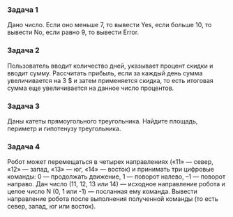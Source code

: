 ### Задача 1
Дано число. Если оно меньше 7, то вывести Yes, если больше 10, то вывести No, если равно 9, то вывести Error.

### Задача 2
Пользователь вводит количество дней, указывает процент скидки и вводит сумму. Рассчитать прибыль, если за каждый день сумма увеличивается на 3 $  и затем применяется скидка, то есть итоговая сумма еще увеличивается на данное число процентов.

### Задача 3
Даны катеты прямоугольного треугольника. Найдите площадь, периметр и гипотенузу треугольника.

### Задача 4
Робот может перемещаться в четырех направлениях («11» — север, «12» — запад, «13» — юг, «14» — восток) и принимать три цифровые команды: 0 — продолжать движение, 1 — поворот налево, –1 — поворот направо. Дан число (11, 12, 13 или 14) — исходное направление робота и целое число N (0, 1 или -1) — посланная ему команда. Вывести направление робота после выполнения полученной команды (то есть север, запад, юг или восток).